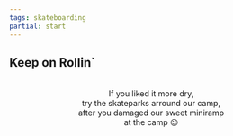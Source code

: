 ```yaml
---
tags: skateboarding
partial: start
---
```


## Keep on Rollin`

<div style="text-align: center; white-space: pre">
If you liked it more dry,
try the skateparks arround our camp,
after you damaged our sweet miniramp
at the camp 😉
</div>